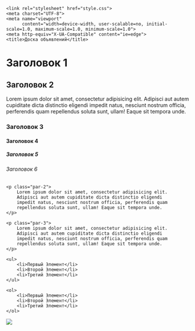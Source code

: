 <!doctype html>
<html lang="en">
<head>

    <link rel="stylesheet" href="style.css">
    <meta charset="UTF-8">
    <meta name="viewport"
          content="width=device-width, user-scalable=no, initial-scale=1.0, maximum-scale=1.0, minimum-scale=1.0">
    <meta http-equiv="X-UA-Compatible" content="ie=edge">
    <title>Доска объявлений</title>
</head>
<body>
    <h1>Заголовок 1</h1>
    <div class="par-1">
    <h2>Заголовок 2</h2>
        <p>
        Lorem ipsum dolor sit amet, consectetur adipisicing elit.
        Adipisci aut autem cupiditate dicta distinctio eligendi
        impedit natus, nesciunt nostrum officia, perferendis quam
        repellendus soluta sunt, ullam! Eaque sit tempora unde.
        </p>
        </div>
    <h3>Заголовок 3</h3>
    <h4>Заголовок 4</h4>
    <h5>Заголовок 5</h5>
    <h6>Заголовок 6</h6>


    <p class="par-2">
        Lorem ipsum dolor sit amet, consectetur adipisicing elit.
        Adipisci aut autem cupiditate dicta distinctio eligendi
        impedit natus, nesciunt nostrum officia, perferendis quam
        repellendus soluta sunt, ullam! Eaque sit tempora unde.
    </p>

    <p class="par-3">
        Lorem ipsum dolor sit amet, consectetur adipisicing elit.
        Adipisci aut autem cupiditate dicta distinctio eligendi
        impedit natus, nesciunt nostrum officia, perferendis quam
        repellendus soluta sunt, ullam! Eaque sit tempora unde.
    </p>

    <ul>
        <li>Первый Элемент</li>
        <li>Второй Элемент</li>
        <li>Третий Элемент</li>
    </ul>

    <ol>
        <li>Первый Элемент</li>
        <li>Второй Элемент</li>
        <li>Третий Элемент</li>
    </ol>
<img src='C:/Users/home1/PycharmProjects/pythonProject2/module/images/cat.jpg'>
</body>
</html>
